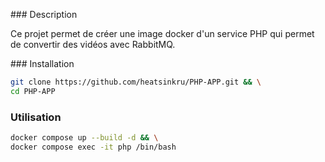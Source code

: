 ### Description

Ce projet permet de créer une image docker d'un service PHP qui permet de convertir des vidéos avec RabbitMQ.

### Installation

```bash
git clone https://github.com/heatsinkru/PHP-APP.git && \
cd PHP-APP
```

### Utilisation

```bash
docker compose up --build -d && \
docker compose exec -it php /bin/bash
```